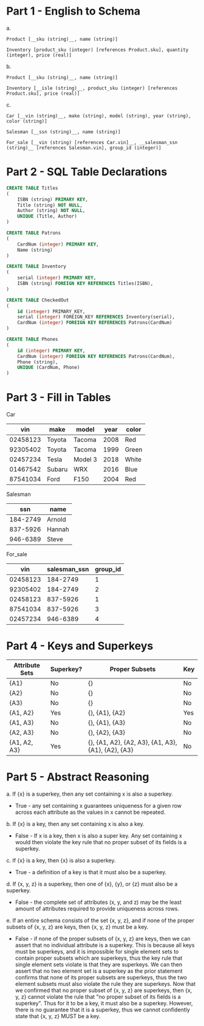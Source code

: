 # Part 1 - English to Schema

a.

```    
Product [__sku (string)__, name (string)]

Inventory [product_sku (integer) [references Product.sku], quantity (integer), price (real)]
```

b.

```    
Product [__sku (string)__, name (string)]

Inventory [__isle (string)__, product_sku (integer) [references Product.sku], price (real)]
```

c.

```
Car [__vin (string)__, make (string), model (string), year (string), color (string)]

Salesman [__ssn (string)__, name (string)]

For_sale [__vin (string) [references Car.vin]__, __salesman_ssn (string)__ [references Salesman.vin], group_id (integer)]
```

# Part 2 - SQL Table Declarations

```sql
CREATE TABLE Titles
(
    ISBN (string) PRIMARY KEY,
    Title (string) NOT NULL,
    Author (string) NOT NULL,
    UNIQUE (Title, Author)
)

CREATE TABLE Patrons
(
    CardNum (integer) PRIMARY KEY,
    Name (string)
)

CREATE TABLE Inventory
(
    serial (integer) PRIMARY KEY,
    ISBN (string) FOREIGN KEY REFERENCES Titles(ISBN),
)

CREATE TABLE CheckedOut
(
    id (integer) PRIMARY_KEY,
    serial (integer) FOREIGN_KEY REFERENCES Inventory(serial),
    CardNum (integer) FOREIGN KEY REFERENCES Patrons(CardNum)
)

CREATE TABLE Phones
(
    id (integer) PRIMARY KEY,
    CardNum (integer) FOREIGN KEY REFERENCES Patrons(CardNum),
    Phone (string),
    UNIQUE (CardNum, Phone)
)
```

# Part 3 - Fill in Tables

Car

| __vin__  | make   | model   | year | color |
|----------|--------|---------|------|-------|
| 02458123 | Toyota | Tacoma  | 2008 | Red   |
| 92305402 | Toyota | Tacoma  | 1999 | Green |
| 02457234 | Tesla  | Model 3 | 2018 | White |
| 01467542 | Subaru | WRX     | 2016 | Blue  |
| 87541034 | Ford   | F150    | 2004 | Red   |

Salesman

| __ssn__  | name   | 
|----------|--------|
| 184-2749 | Arnold |
| 837-5926 | Hannah |
| 946-6389 | Steve  |

For_sale

| __vin__  | __salesman_ssn__ | group_id |
|----------|------------------|----------|
| 02458123 | 184-2749         | 1        |
| 92305402 | 184-2749         | 2        |
| 02458123 | 837-5926         | 1        |
| 87541034 | 837-5926         | 3        |
| 02457234 | 946-6389         | 4        |

# Part 4 - Keys and Superkeys

| Attribute Sets | Superkey? | Proper Subsets                                     | Key |
|----------------|-----------|----------------------------------------------------|-----|
| {A1}	          | No        | {}                                                 | No  |
| {A2}	          | No        | {}                                                 | No  |		
| {A3}	          | No        | {}                                                 | No  |		
| {A1, A2}	      | Yes       | {}, {A1}, {A2}                                     | Yes |		
| {A1, A3}	      | No        | {}, {A1}, {A3}                                     | No  |		
| {A2, A3}       | No        | {}, {A2}, {A3}                                     | No  |
| {A1, A2, A3}   | Yes       | {}, {A1, A2}, {A2, A3}, {A1, A3}, {A1}, {A2}, {A3} | No  |

# Part 5 - Abstract Reasoning

a. If {x} is a superkey, then any set containing x is also a superkey.
  * True - any set containing x guarantees uniqueness for a given row across each attribute as the values in x cannot be repeated.

b. If {x} is a key, then any set containing x is also a key.
  * False - If x is a key, then x is also a super key. Any set containing x would then violate the key rule that no proper subset of its fields is a superkey.

c. If {x} is a key, then {x} is also a superkey.
  * True - a definition of a key is that it must also be a superkey.

d. If {x, y, z} is a superkey, then one of {x}, {y}, or {z} must also be a superkey.
  * False - the complete set of attributes (x, y, and z) may be the least amount of attributes required to provide uniqueness across rows.

e. If an entire schema consists of the set {x, y, z}, and if none of the proper subsets of {x, y, z} are keys, then {x, y, z} must be a key.
  * False - if none of the proper subsets of {x, y, z} are keys, then we can assert that no individual attribute is a superkey. 
    This is because all keys must be superkeys, and it is impossible for single element sets to contain proper subsets which are superkeys, thus the key rule that single element sets violate is that they are superkeys.
    We can then assert that no two element set is a superkey as the prior statement confirms that none of its proper subsets are superkeys, thus the two element subsets must also violate the rule they are superkeys.
    Now that we confirmed that no proper subset of {x, y, z} are superkeys, then {x, y, z} cannot violate the rule that "no proper subset of its fields is a superkey".
    Thus for it to be a key, it must also be a superkey.
    However, there is no guarantee that it is a superkey, thus we cannot confidently state that {x, y, z} MUST be a key.
    
    
    